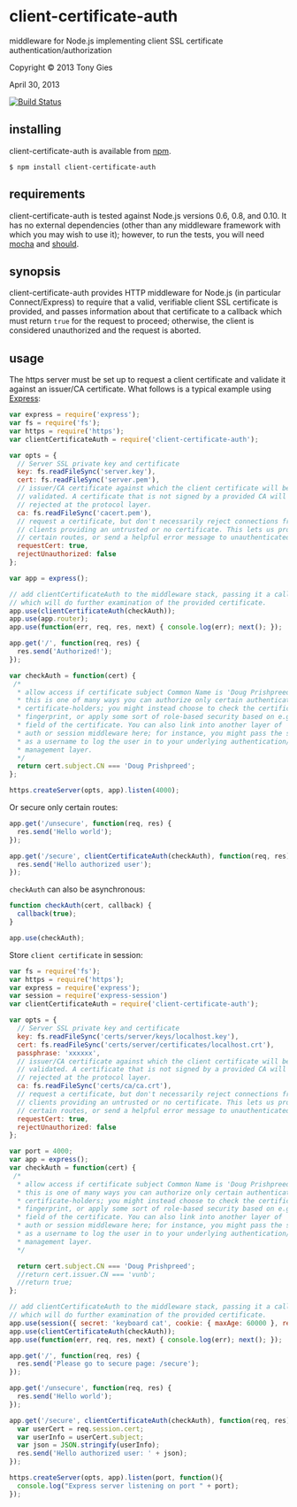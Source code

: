 client-certificate-auth
========

middleware for Node.js implementing client SSL certificate
authentication/authorization

Copyright © 2013 Tony Gies

April 30, 2013

[![Build Status](https://travis-ci.org/tgies/client-certificate-auth.png)](https://travis-ci.org/tgies/client-certificate-auth)

installing
----------

client-certificate-auth is available from [npm](https://npmjs.org/package/client-certificate-auth.).

    $ npm install client-certificate-auth

requirements
------------

client-certificate-auth is tested against Node.js versions 0.6, 0.8, and 0.10.
It has no external dependencies (other than any middleware framework with which
you may wish to use it); however, to run the tests, you will need [mocha](https://npmjs.org/package/mocha) and
[should](https://npmjs.org/package/should).

synopsis
--------

client-certificate-auth provides HTTP middleware for Node.js (in particular
Connect/Express) to require that a valid, verifiable client SSL certificate is
provided, and passes information about that certificate to a callback which must
return `true` for the request to proceed; otherwise, the client is considered 
unauthorized and the request is aborted.

usage
-----

The https server must be set up to request a client certificate and validate it 
against an issuer/CA certificate. What follows is a typical example using
[Express](http://expressjs.com):

```javascript
var express = require('express');
var fs = require('fs');
var https = require('https');
var clientCertificateAuth = require('client-certificate-auth');

var opts = {
  // Server SSL private key and certificate
  key: fs.readFileSync('server.key'),
  cert: fs.readFileSync('server.pem'),
  // issuer/CA certificate against which the client certificate will be
  // validated. A certificate that is not signed by a provided CA will be
  // rejected at the protocol layer.
  ca: fs.readFileSync('cacert.pem'),
  // request a certificate, but don't necessarily reject connections from
  // clients providing an untrusted or no certificate. This lets us protect only
  // certain routes, or send a helpful error message to unauthenticated clients.
  requestCert: true,
  rejectUnauthorized: false
};

var app = express();

// add clientCertificateAuth to the middleware stack, passing it a callback
// which will do further examination of the provided certificate.
app.use(clientCertificateAuth(checkAuth));
app.use(app.router);
app.use(function(err, req, res, next) { console.log(err); next(); });

app.get('/', function(req, res) {
  res.send('Authorized!');
});

var checkAuth = function(cert) {
 /*
  * allow access if certificate subject Common Name is 'Doug Prishpreed'.
  * this is one of many ways you can authorize only certain authenticated
  * certificate-holders; you might instead choose to check the certificate
  * fingerprint, or apply some sort of role-based security based on e.g. the OU
  * field of the certificate. You can also link into another layer of
  * auth or session middleware here; for instance, you might pass the subject CN
  * as a username to log the user in to your underlying authentication/session
  * management layer.
  */
  return cert.subject.CN === 'Doug Prishpreed';
};

https.createServer(opts, app).listen(4000);
```

Or secure only certain routes:

```javascript
app.get('/unsecure', function(req, res) {
  res.send('Hello world');
});

app.get('/secure', clientCertificateAuth(checkAuth), function(req, res) {
  res.send('Hello authorized user');
});
```

`checkAuth` can also be asynchronous:

```javascript
function checkAuth(cert, callback) {
  callback(true);
}

app.use(checkAuth);
```

Store `client certificate` in session:

```javascript
var fs = require('fs');
var https = require('https');
var express = require('express');
var session = require('express-session')
var clientCertificateAuth = require('client-certificate-auth');

var opts = {
  // Server SSL private key and certificate
  key: fs.readFileSync('certs/server/keys/localhost.key'),
  cert: fs.readFileSync('certs/server/certificates/localhost.crt'),
  passphrase: 'xxxxxx',
  // issuer/CA certificate against which the client certificate will be
  // validated. A certificate that is not signed by a provided CA will be
  // rejected at the protocol layer.
  ca: fs.readFileSync('certs/ca/ca.crt'),
  // request a certificate, but don't necessarily reject connections from
  // clients providing an untrusted or no certificate. This lets us protect only
  // certain routes, or send a helpful error message to unauthenticated clients.
  requestCert: true,
  rejectUnauthorized: false
};

var port = 4000;
var app = express();
var checkAuth = function(cert) {
 /*
  * allow access if certificate subject Common Name is 'Doug Prishpreed'.
  * this is one of many ways you can authorize only certain authenticated
  * certificate-holders; you might instead choose to check the certificate
  * fingerprint, or apply some sort of role-based security based on e.g. the OU
  * field of the certificate. You can also link into another layer of
  * auth or session middleware here; for instance, you might pass the subject CN
  * as a username to log the user in to your underlying authentication/session
  * management layer.
  */

  return cert.subject.CN === 'Doug Prishpreed';
  //return cert.issuer.CN === 'vunb';
  //return true;
};

// add clientCertificateAuth to the middleware stack, passing it a callback
// which will do further examination of the provided certificate.
app.use(session({ secret: 'keyboard cat', cookie: { maxAge: 60000 }, resave: true, saveUninitialized: true}))
app.use(clientCertificateAuth(checkAuth));
app.use(function(err, req, res, next) { console.log(err); next(); });

app.get('/', function(req, res) {
  res.send('Please go to secure page: /secure');
});

app.get('/unsecure', function(req, res) {
  res.send('Hello world');
});

app.get('/secure', clientCertificateAuth(checkAuth), function(req, res) {
  var userCert = req.session.cert;
  var userInfo = userCert.subject;
  var json = JSON.stringify(userInfo);
  res.send('Hello authorized user: ' + json);
});

https.createServer(opts, app).listen(port, function(){
  console.log("Express server listening on port " + port);
});

```
